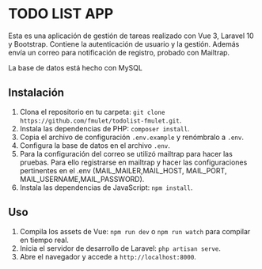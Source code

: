 # TODO LIST APP

Esta es una aplicación de gestión de tareas realizado con Vue 3, Laravel 10 y Bootstrap. Contiene la autenticación de usuario y la gestión. Además envía un correo para notificación de registro, probado con Mailtrap.

La base de datos está hecho con MySQL

## Instalación

1. Clona el repositorio en tu carpeta: `git clone https://github.com/fmulet/todolist-fmulet.git`.
2. Instala las dependencias de PHP: `composer install`.
3. Copia el archivo de configuración `.env.example` y renómbralo a `.env`.
4. Configura la base de datos en el archivo `.env`.
5. Para la configuración del correo se utilizó mailtrap para hacer las pruebas. Para ello registrarse en mailtrap y hacer las configuraciones pertinentes en el .env (MAIL_MAILER,MAIL_HOST, MAIL_PORT, MAIL_USERNAME,MAIL_PASSWORD).
6. Instala las dependencias de JavaScript: `npm install`.

## Uso

1. Compila los assets de Vue: `npm run dev` o `npm run watch` para compilar en tiempo real.
2. Inicia el servidor de desarrollo de Laravel: `php artisan serve`.
3. Abre el navegador y accede a `http://localhost:8000`.
